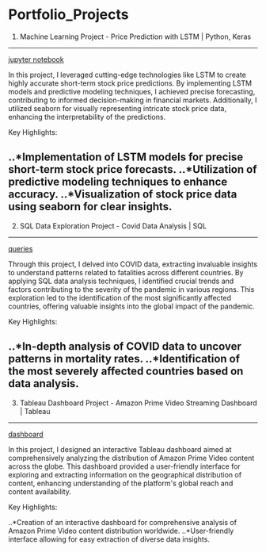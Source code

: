 Portfolio_Projects
==================

1. Machine Learning Project - Price Prediction with LSTM | Python, Keras
---------------------------------------------------------------------------------
[jupyter notebook][1]


In this project, I leveraged cutting-edge technologies like LSTM to create highly accurate short-term stock price predictions. By implementing LSTM models and predictive modeling techniques, I achieved precise forecasting, contributing to informed decision-making in financial markets. Additionally, I utilized seaborn for visually representing intricate stock price data, enhancing the interpretability of the predictions.

Key Highlights:

..*Implementation of LSTM models for precise short-term stock price forecasts.
..*Utilization of predictive modeling techniques to enhance accuracy.
..*Visualization of stock price data using seaborn for clear insights.
----------------------------------------------------------------------------------
2. SQL Data Exploration Project - Covid Data Analysis | SQL
-----------------------------------------------------------
[queries][2]


Through this project, I delved into COVID data, extracting invaluable insights to understand patterns related to fatalities across different countries. By applying SQL data analysis techniques, I identified crucial trends and factors contributing to the severity of the pandemic in various regions. This exploration led to the identification of the most significantly affected countries, offering valuable insights into the global impact of the pandemic.

Key Highlights:

..*In-depth analysis of COVID data to uncover patterns in mortality rates.
..*Identification of the most severely affected countries based on data analysis.
-------------------------------------------------------------------------------------
3. Tableau Dashboard Project - Amazon Prime Video Streaming Dashboard | Tableau 
-------------------------------------------------------------------------------
[dashboard][3]


In this project, I designed an interactive Tableau dashboard aimed at comprehensively analyzing the distribution of Amazon Prime Video content across the globe. This dashboard provided a user-friendly interface for exploring and extracting information on the geographical distribution of content, enhancing understanding of the platform's global reach and content availability.

Key Highlights:

..*Creation of an interactive dashboard for comprehensive analysis of Amazon Prime Video content distribution worldwide.
..*User-friendly interface allowing for easy extraction of diverse data insights.

[2]: https://github.com/Ruchir1218/Portfolio_Projects/blob/main/Covid_analysis.ipynb
[1]: https://github.com/Ruchir1218/Portfolio_Projects/blob/main/Stock_Price_prediction_using_LSTM.ipynb
[3]: https://public.tableau.com/views/Amazon_prime_data_dashboard/Dashboard1?:language=en-US&publish=yes&:display_count=n&:origin=viz_share_link
